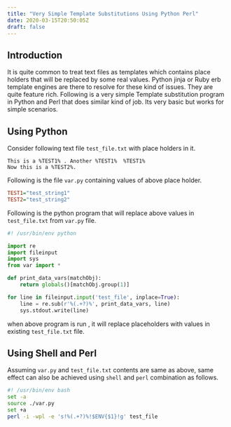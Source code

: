 ```yaml
---
title: "Very Simple Template Substitutions Using Python Perl"
date: 2020-03-15T20:50:05Z
draft: false
---
```

## Introduction
It is quite common to treat text files as templates which contains place holders that will be replaced by some real values. Python jinja or Ruby erb template engines are there to resolve for these kind of issues. They are quite feature rich. Following is a very simple Template substitution program in Python and Perl that does similar kind of job. Its very basic but works for simple scenarios.

## Using Python
Consider following text file `test_file.txt` with place holders in it.
```
This is a %TEST1% . Another %TEST1%  %TEST1%
Now this is a %TEST2%.
```

Following is the file `var.py` containing values of above place holder.
```ini
TEST1="test_string1"
TEST2="test_string2"
```

Following is the python program that will replace above values in `test_file.txt` from `var.py` file.
```python
#! /usr/bin/env python

import re
import fileinput
import sys
from var import *

def print_data_vars(matchObj):
    return globals()[matchObj.group(1)]

for line in fileinput.input('test_file', inplace=True):
    line = re.sub(r'%(.+?)%', print_data_vars, line)
    sys.stdout.write(line)
```
when above program is run , it will replace placeholders with values in existing `test_file.txt` file.

## Using Shell and Perl
Assuming `var.py` and `test_file.txt` contents are same as above, same effect can also be achieved using `shell` and `perl` combination as follows.
```bash
#! /usr/bin/env bash
set -a
source ./var.py
set +a
perl -i -wpl -e 's!%(.+?)%!$ENV{$1}!g' test_file
```


